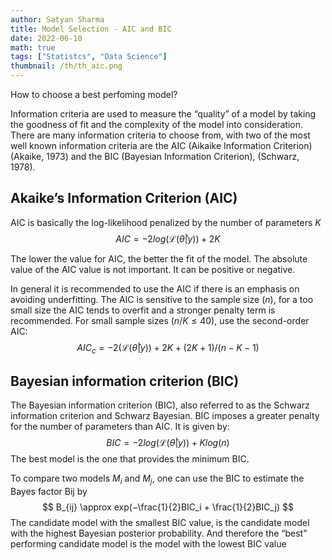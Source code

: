 ```yaml
---
author: Satyan Sharma
title: Model Selection - AIC and BIC
date: 2022-06-10
math: true
tags: ["Statistcs", "Data Science"]
thumbnail: /th/th_aic.png
---
```


How to choose a best perfoming model?

Information criteria are used to measure the “quality” of a model by taking the goodness of fit and the complexity of the model into consideration.
There are many information criteria to choose from, with two of the most well known information criteria are the AIC (Aikaike Information Criterion) (Akaike, 1973) and the BIC (Bayesian Information Criterion), (Schwarz, 1978).


## Akaike’s Information Criterion (AIC)
AIC is basically the log-likelihood penalized by the number of parameters $K$ 
$$
AIC = -2log(\mathcal{L}(\hat{\theta}|y)) + 2K
$$

The lower the value for AIC, the better the fit of the model. 
The absolute value of the AIC value is not important. It can be positive or negative.

In general it is recommended to use the AIC if there is an emphasis on avoiding underfitting.
The AIC is sensitive to the sample size ($n$), for a too small size the AIC tends to overfit and a stronger penalty term is recommended. For small sample sizes ($n/K \le 40$), use the second-order AIC:
$$
AIC_c = -2(\mathcal{L}(\hat{\theta}|y)) + 2K + (2K+1)/(n-K-1)
$$

## Bayesian information criterion (BIC)
The Bayesian information criterion (BIC), also referred to as the Schwarz information criterion and Schwarz Bayesian.
BIC imposes a greater penalty for the number of parameters than AIC. It is given by:
$$
BIC = -2log(\mathcal{L}(\hat{\theta}|y)) + Klog(n)
$$
The best model is the one that provides the minimum BIC.

To compare two models $M_i$ and $M_j$, one can use the BIC to estimate the Bayes factor Bij by
$$
B_{ij} \approx exp(−\frac{1}{2}BIC_i + \frac{1}{2}BIC_j)
$$
The candidate model with the smallest BIC value, is the candidate model with the highest Bayesian posterior probability. And therefore the “best” performing candidate model is the model with the lowest BIC value
